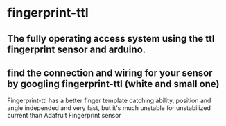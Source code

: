 # fingerprint-ttl
The fully operating access system using the ttl fingerprint sensor and arduino.
----------------------------
find the connection and wiring for your sensor by googling fingerprint-ttl (white and small one)
----------------------------
Fingerprint-ttl has a better finger template catching ability, position and angle independed and very fast, but it's much unstable for unstabilized current than Adafruit Fingerprint sensor 
